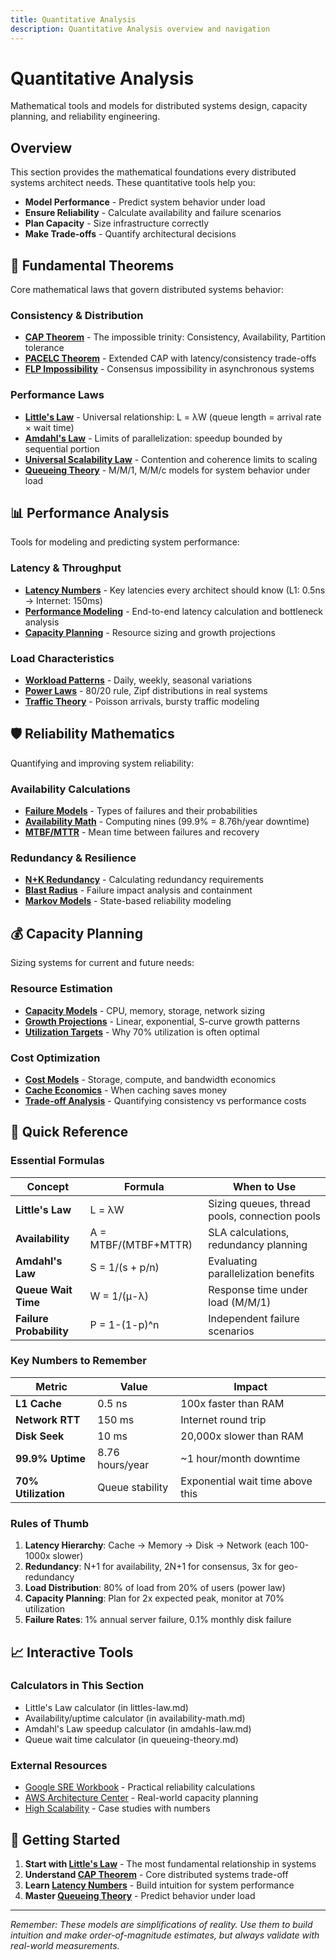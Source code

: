 ```yaml
---
title: Quantitative Analysis
description: Quantitative Analysis overview and navigation
---
```


# Quantitative Analysis

Mathematical tools and models for distributed systems design, capacity planning, and reliability engineering.

## Overview

This section provides the mathematical foundations every distributed systems architect needs. These quantitative tools help you:

- **Model Performance** - Predict system behavior under load
- **Ensure Reliability** - Calculate availability and failure scenarios  
- **Plan Capacity** - Size infrastructure correctly
- **Make Trade-offs** - Quantify architectural decisions

## 🔬 Fundamental Theorems

Core mathematical laws that govern distributed systems behavior:

### Consistency & Distribution
- **[CAP Theorem](../../pattern-library/architecture/cap-theorem.md)** - The impossible trinity: Consistency, Availability, Partition tolerance
- **[PACELC Theorem](cap-theorem-enhanced.md)** - Extended CAP with latency/consistency trade-offs
- **[FLP Impossibility](../quantitative-analysis/consensus.md)** - Consensus impossibility in asynchronous systems

### Performance Laws
- **[Little's Law](../quantitative-analysis/littles-law.md)** - Universal relationship: L = λW (queue length = arrival rate × wait time)
- **[Amdahl's Law](../quantitative-analysis/amdahls-law.md)** - Limits of parallelization: speedup bounded by sequential portion
- **[Universal Scalability Law](../quantitative-analysis/universal-scalability.md)** - Contention and coherence limits to scaling
- **[Queueing Theory](../quantitative-analysis/queueing-theory.md)** - M/M/1, M/M/c models for system behavior under load

## 📊 Performance Analysis

Tools for modeling and predicting system performance:

### Latency & Throughput
- **[Latency Numbers](../quantitative-analysis/latency-numbers.md)** - Key latencies every architect should know (L1: 0.5ns → Internet: 150ms)
- **[Performance Modeling](../quantitative-analysis/performance-modeling.md)** - End-to-end latency calculation and bottleneck analysis
- **[Capacity Planning](capacity-planning.md)** - Resource sizing and growth projections

### Load Characteristics
- **[Workload Patterns](time-series.md)** - Daily, weekly, seasonal variations
- **[Power Laws](power-laws.md)** - 80/20 rule, Zipf distributions in real systems
- **[Traffic Theory](network-theory.md)** - Poisson arrivals, bursty traffic modeling

## 🛡️ Reliability Mathematics

Quantifying and improving system reliability:

### Availability Calculations
- **[Failure Models](../quantitative-analysis/failure-models.md)** - Types of failures and their probabilities
- **[Availability Math](availability-math.md)** - Computing nines (99.9% = 8.76h/year downtime)
- **[MTBF/MTTR](mtbf-mttr.md)** - Mean time between failures and recovery

### Redundancy & Resilience
- **[N+K Redundancy](reliability-theory.md)** - Calculating redundancy requirements
- **[Blast Radius](blast-radius.md)** - Failure impact analysis and containment
- **[Markov Models](markov-chains.md)** - State-based reliability modeling

## 💰 Capacity Planning

Sizing systems for current and future needs:

### Resource Estimation
- **[Capacity Models](capacity-planning.md)** - CPU, memory, storage, network sizing
- **[Growth Projections](time-series.md)** - Linear, exponential, S-curve growth patterns
- **[Utilization Targets](queueing-models.md)** - Why 70% utilization is often optimal

### Cost Optimization
- **[Cost Models](storage-economics.md)** - Storage, compute, and bandwidth economics
- **[Cache Economics](cache-economics.md)** - When caching saves money
- **[Trade-off Analysis](../architects-handbook/quantitative-analysis/coordination-costs.md)** - Quantifying consistency vs performance costs

## 🎯 Quick Reference

### Essential Formulas

| Concept | Formula | When to Use |
|---------|---------|-------------|
| **Little's Law** | L = λW | Sizing queues, thread pools, connection pools |
| **Availability** | A = MTBF/(MTBF+MTTR) | SLA calculations, redundancy planning |
| **Amdahl's Law** | S = 1/(s + p/n) | Evaluating parallelization benefits |
| **Queue Wait Time** | W = 1/(μ-λ) | Response time under load (M/M/1) |
| **Failure Probability** | P = 1-(1-p)^n | Independent failure scenarios |

### Key Numbers to Remember

| Metric | Value | Impact |
|--------|-------|--------|
| **L1 Cache** | 0.5 ns | 100x faster than RAM |
| **Network RTT** | 150 ms | Internet round trip |
| **Disk Seek** | 10 ms | 20,000x slower than RAM |
| **99.9% Uptime** | 8.76 hours/year | ~1 hour/month downtime |
| **70% Utilization** | Queue stability | Exponential wait time above this |

### Rules of Thumb

1. **Latency Hierarchy**: Cache → Memory → Disk → Network (each 100-1000x slower)
2. **Redundancy**: N+1 for availability, 2N+1 for consensus, 3x for geo-redundancy
3. **Load Distribution**: 80% of load from 20% of users (power law)
4. **Capacity Planning**: Plan for 2x expected peak, monitor at 70% utilization
5. **Failure Rates**: 1% annual server failure, 0.1% monthly disk failure

## 📈 Interactive Tools

### Calculators in This Section
- Little's Law calculator (in littles-law.md)
- Availability/uptime calculator (in availability-math.md)
- Amdahl's Law speedup calculator (in amdahls-law.md)
- Queue wait time calculator (in queueing-theory.md)

### External Resources
- [Google SRE Workbook](https://sre.google/workbook/) - Practical reliability calculations
- [AWS Architecture Center](https://aws.amazon.com/architecture/) - Real-world capacity planning
- [High Scalability](http:/highscalability.com/) - Case studies with numbers

## 🚀 Getting Started

1. **Start with [Little's Law](../quantitative-analysis/littles-law.md)** - The most fundamental relationship in systems
2. **Understand [CAP Theorem](../../pattern-library/architecture/cap-theorem.md)** - Core distributed systems trade-off
3. **Learn [Latency Numbers](../quantitative-analysis/latency-numbers.md)** - Build intuition for system performance
4. **Master [Queueing Theory](../quantitative-analysis/queueing-theory.md)** - Predict behavior under load

---

*Remember: These models are simplifications of reality. Use them to build intuition and make order-of-magnitude estimates, but always validate with real-world measurements.*